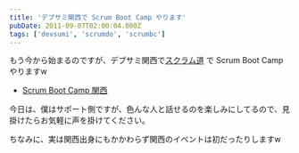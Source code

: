 ```yaml
---
title: 'デブサミ関西で Scrum Boot Camp やります'
pubDate: 2011-09-07T02:00:04.000Z
tags: ['devsumi', 'scrumdo', 'scrumbc']
---
```


もう今から始まるのですが、デブサミ関西で[スクラム道](http://www.facebook.com/TaoOfScrum) で Scrum Boot Camp やりますw

- [Scrum Boot Camp 関西](http://codezine.jp/devsumi/2011/kansai/special)

今日は、僕はサポート側ですが、色んな人と話せるのを楽しみにしてるので、見掛けたらお気軽に声を掛けてください。

ちなみに、実は関西出身にもかかわらず関西のイベントは初だったりしますw
